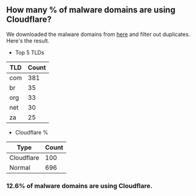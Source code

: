 ## How many % of malware domains are using Cloudflare?


We downloaded the malware domains from [here](https://urlhaus.abuse.ch) and filter out duplicates.
Here's the result.


[//]: # (start replacement)


- Top 5 TLDs

| TLD | Count |
| --- | --- |
| com | 381 |
| br | 35 |
| org | 33 |
| net | 30 |
| za | 25 |


- Cloudflare %

| Type | Count |
| --- | --- |
| Cloudflare | 100 |
| Normal | 696 |


### 12.6% of malware domains are using Cloudflare.